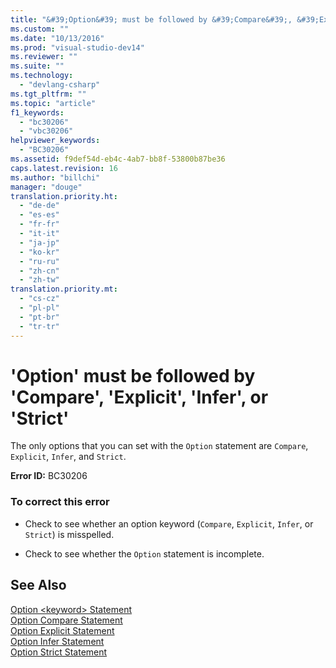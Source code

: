 ```yaml
---
title: "&#39;Option&#39; must be followed by &#39;Compare&#39;, &#39;Explicit&#39;, &#39;Infer&#39;, or &#39;Strict&#39;"
ms.custom: ""
ms.date: "10/13/2016"
ms.prod: "visual-studio-dev14"
ms.reviewer: ""
ms.suite: ""
ms.technology: 
  - "devlang-csharp"
ms.tgt_pltfrm: ""
ms.topic: "article"
f1_keywords: 
  - "bc30206"
  - "vbc30206"
helpviewer_keywords: 
  - "BC30206"
ms.assetid: f9def54d-eb4c-4ab7-bb8f-53800b87be36
caps.latest.revision: 16
ms.author: "billchi"
manager: "douge"
translation.priority.ht: 
  - "de-de"
  - "es-es"
  - "fr-fr"
  - "it-it"
  - "ja-jp"
  - "ko-kr"
  - "ru-ru"
  - "zh-cn"
  - "zh-tw"
translation.priority.mt: 
  - "cs-cz"
  - "pl-pl"
  - "pt-br"
  - "tr-tr"
---
```

# &#39;Option&#39; must be followed by &#39;Compare&#39;, &#39;Explicit&#39;, &#39;Infer&#39;, or &#39;Strict&#39;
The only options that you can set with the `Option` statement are `Compare`, `Explicit`, `Infer`, and `Strict`.  
  
 **Error ID:** BC30206  
  
### To correct this error  
  
-   Check to see whether an option keyword (`Compare`, `Explicit`, `Infer`, or `Strict`) is misspelled.  
  
-   Check to see whether the `Option` statement is incomplete.  
  
## See Also  
 [Option \<keyword> Statement](../Topic/Option%20%3Ckeyword%3E%20Statement.md)   
 [Option Compare Statement](../Topic/Option%20Compare%20Statement.md)   
 [Option Explicit Statement](../Topic/Option%20Explicit%20Statement%20\(Visual%20Basic\).md)   
 [Option Infer Statement](../Topic/Option%20Infer%20Statement.md)   
 [Option Strict Statement](../Topic/Option%20Strict%20Statement.md)